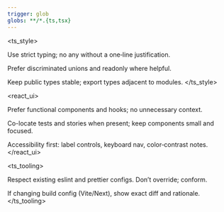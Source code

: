 ```yaml
---
trigger: glob
globs: **/*.{ts,tsx}
---
```


<ts_style>

Use strict typing; no any without a one‑line justification.

Prefer discriminated unions and readonly where helpful.

Keep public types stable; export types adjacent to modules.
</ts_style>

<react_ui>

Prefer functional components and hooks; no unnecessary context.

Co-locate tests and stories when present; keep components small and focused.

Accessibility first: label controls, keyboard nav, color‑contrast notes.
</react_ui>

<ts_tooling>

Respect existing eslint and prettier configs. Don’t override; conform.

If changing build config (Vite/Next), show exact diff and rationale.
</ts_tooling>